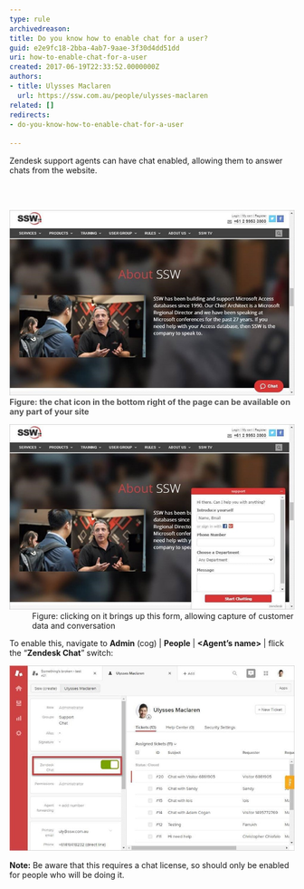 ```yaml
---
type: rule
archivedreason: 
title: Do you know how to enable chat for a user?
guid: e2e9fc18-2bba-4ab7-9aae-3f30d4dd51dd
uri: how-to-enable-chat-for-a-user
created: 2017-06-19T22:33:52.0000000Z
authors:
- title: Ulysses Maclaren
  url: https://ssw.com.au/people/ulysses-maclaren
related: []
redirects:
- do-you-know-how-to-enable-chat-for-a-user

---
```



<p class="ssw15-rteElement-P">Zendesk support agents can have chat enabled, allowing them to answer chats from the website.​​<br></p>
<br><excerpt class='endintro'></excerpt><br>
<dl class="image"><dt><img src="zendesk-enable-chat-1-min.jpg" alt="zendesk-enable-chat-1-min.jpg" />​​​<span style="color:#555555;font-size:0.9rem;font-weight:bold;">Figure: the chat icon in the bottom right of the page can be available on any part of your site</span></dt></dl><dl class="image"><dt><img src="zendesk-enable-chat-2-min.jpg" alt="zendesk-enable-chat-2-min.jpg" /></dt><dd>Figure: clicking on it brings up this form, allowing capture of customer data and conversation</dd></dl><p>To enable this, navigate to 
   <b>Admin</b> (cog) | 
   <b>People</b> | 
   <b>&lt;Agent’s name&gt;</b> | flick the “<b>Zendesk Chat</b>” switch:<br>
   
   </p><dl class="image"><dt><img src="zendesk-enable-chat-3-min.jpg" alt="zendesk-enable-chat-3-min.jpg" /></dt></dl><p><strong>Note:</strong> Be aware that this requires a chat license, so should only be enabled for people who will be doing it.​<br></p>


